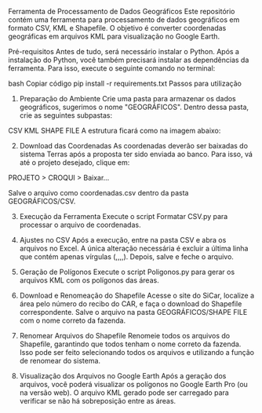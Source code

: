 Ferramenta de Processamento de Dados Geográficos
Este repositório contém uma ferramenta para processamento de dados geográficos em formato CSV, KML e Shapefile. O objetivo é converter coordenadas geográficas em arquivos KML para visualização no Google Earth.

Pré-requisitos
Antes de tudo, será necessário instalar o Python. Após a instalação do Python, você também precisará instalar as dependências da ferramenta. Para isso, execute o seguinte comando no terminal:

bash
Copiar código
pip install -r requirements.txt
Passos para utilização
1. Preparação do Ambiente
Crie uma pasta para armazenar os dados geográficos, sugerimos o nome "GEOGRÁFICOS". Dentro dessa pasta, crie as seguintes subpastas:

CSV
KML
SHAPE FILE
A estrutura ficará como na imagem abaixo:



2. Download das Coordenadas
As coordenadas deverão ser baixadas do sistema Terras após a proposta ter sido enviada ao banco. Para isso, vá até o projeto desejado, clique em:

PROJETO > CROQUI > Baixar...

Salve o arquivo como coordenadas.csv dentro da pasta GEOGRÁFICOS/CSV.



3. Execução da Ferramenta
Execute o script Formatar CSV.py para processar o arquivo de coordenadas.

4. Ajustes no CSV
Após a execução, entre na pasta CSV e abra os arquivos no Excel. A única alteração necessária é excluir a última linha que contém apenas vírgulas (,,,,). Depois, salve e feche o arquivo.



5. Geração de Polígonos
Execute o script Poligonos.py para gerar os arquivos KML com os polígonos das áreas.

6. Download e Renomeação do Shapefile
Acesse o site do SiCar, localize a área pelo número do recibo do CAR, e faça o download do Shapefile correspondente. Salve o arquivo na pasta GEOGRÁFICOS/SHAPE FILE com o nome correto da fazenda.



7. Renomear Arquivos do Shapefile
Renomeie todos os arquivos do Shapefile, garantindo que todos tenham o nome correto da fazenda. Isso pode ser feito selecionando todos os arquivos e utilizando a função de renomear do sistema.



8. Visualização dos Arquivos no Google Earth
Após a geração dos arquivos, você poderá visualizar os polígonos no Google Earth Pro (ou na versão web). O arquivo KML gerado pode ser carregado para verificar se não há sobreposição entre as áreas.

